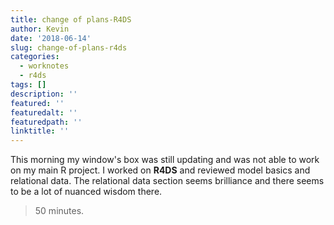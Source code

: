 ```yaml
---
title: change of plans-R4DS
author: Kevin
date: '2018-06-14'
slug: change-of-plans-r4ds
categories:
  - worknotes
  - r4ds
tags: []
description: ''
featured: ''
featuredalt: ''
featuredpath: ''
linktitle: ''
---
```


This morning my window's box was still updating and was not able to work on my main R project. I worked on **R4DS** and reviewed model basics and relational data. The relational data section seems brilliance and there seems to be a lot of nuanced wisdom there. 

> 50 minutes.